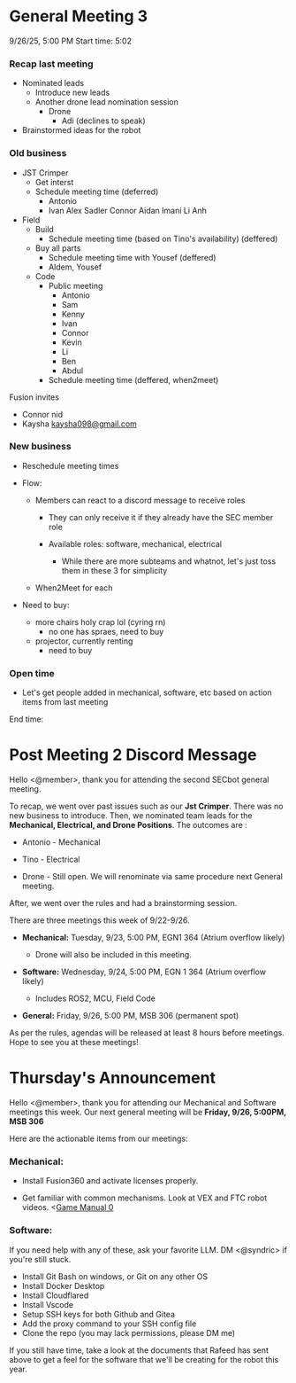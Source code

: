 # General Meeting 3

9/26/25, 5:00 PM
Start time: 5:02

### Recap last meeting

* Nominated leads
  * Introduce new leads
  * Another drone lead nomination session
    * Drone
      * Adi (declines to speak)
* Brainstormed ideas for the robot

### Old business

  * JST Crimper
    * Get interst
    * Schedule meeting time (deferred)
      * Antonio
      * Ivan
        Alex
        Sadler 
        Connor
        Aidan
        Imani
        Li
        Anh
* Field 
  * Build
    * Schedule meeting time (based on Tino's availability) (deffered)
  * Buy all parts
    * Schedule meeting time with Yousef (deffered)
    * Aldem, Yousef
  * Code
    * Public meeting
      * Antonio
      * Sam
      * Kenny
      * Ivan
      * Connor 
      * Kevin
      * Li
      * Ben
      * Abdul
    * Schedule meeting time (deffered, when2meet)

Fusion invites
* Connor nid
* Kaysha kaysha098@gmail.com

### New business

* Reschedule meeting times

* Flow:
  
  * Members can react to a discord message to receive roles
    
    * They can only receive it if they already have the SEC member role
    
    * Available roles: software, mechanical, electrical
      
      * While there are more subteams and whatnot, let's just toss them in these 3 for simplicity
  
  * When2Meet for each

* Need to buy:
  
  * more chairs holy crap lol (cyring rn)
    * no one has spraes, need to buy
  * projector, currently renting
    * need to buy

### Open time

* Let's get people added in mechanical, software, etc based on action items from last meeting

End time:

# Post Meeting 2 Discord Message

Hello <@member>, thank you for attending the second SECbot general meeting.

To recap, we went over past issues such as our **Jst Crimper**. There was no new business to introduce. Then, we nominated team leads for the **Mechanical, Electrical, and Drone Positions**. The outcomes are :

* Antonio - Mechanical

* Tino - Electrical

* Drone - Still open. We will renominate via same procedure next General meeting.

After, we went over the rules and had a brainstorming session.

There are three meetings this week of 9/22-9/26.

* **Mechanical:** Tuesday, 9/23, 5:00 PM, EGN1 364 (Atrium overflow likely)
  
  * Drone will also be included in this meeting.

* **Software:** Wednesday, 9/24, 5:00 PM, EGN 1 364 (Atrium overflow likely)
  
  * Includes ROS2, MCU, Field Code

* **General:** Friday, 9/26, 5:00 PM, MSB 306 (permanent spot) 

As per the rules, agendas will be released at least 8 hours before meetings. Hope to see you at these meetings!

# Thursday's Announcement

Hello <@member>, thank you for attending our Mechanical and Software meetings this week. Our next general meeting will be **Friday, 9/26, 5:00PM, MSB 306**

Here are the actionable items from our meetings:

### Mechanical:

* Install Fusion360 and activate licenses properly.

* Get familiar with common mechanisms. Look at VEX and FTC robot videos. <[Game Manual 0](https://gm0.org/en/latest/) 

### Software:

If you need help with any of these, ask your favorite LLM. DM <@syndric> if you're still stuck.

- Install Git Bash on windows, or Git on any other OS
- Install Docker Desktop
- Install Cloudflared
- Install Vscode
- Setup SSH keys for both Github and Gitea
- Add the proxy command to your SSH config file
- Clone the repo (you may lack permissions, please DM me)

If you still have time, take a look at the documents that Rafeed has sent above to get a feel for the software that we'll be creating for the robot this year.
